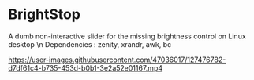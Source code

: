 
# BrightStop
A dumb non-interactive slider for the missing brightness control on Linux desktop \n
Dependencies : 
zenity, xrandr, awk, bc

https://user-images.githubusercontent.com/47036017/127476782-d7df61c4-b735-453d-b0b1-3e2a52e01167.mp4
